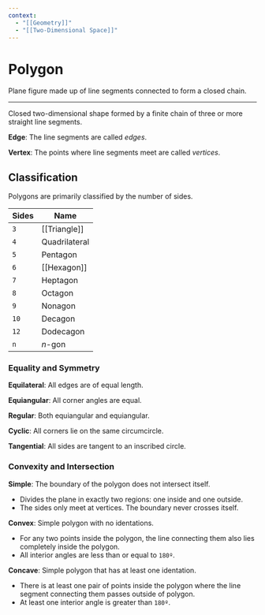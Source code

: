 ```yaml
---
context:
  - "[[Geometry]]"
  - "[[Two-Dimensional Space]]"
---
```


# Polygon

Plane figure made up of line segments connected to form a closed chain.

---

Closed two-dimensional shape formed by a finite chain of three or more straight line segments.

**Edge**: The line segments are called _edges_.

**Vertex**: The points where line segments meet are called _vertices_.

## Classification

Polygons are primarily classified by the number of sides.

| Sides | Name          |
| ----- | ------------- |
| `3`   | [[Triangle]]  |
| `4`   | Quadrilateral |
| `5`   | Pentagon      |
| `6`   | [[Hexagon]]   |
| `7`   | Heptagon      |
| `8`   | Octagon       |
| `9`   | Nonagon       |
| `10`  | Decagon       |
| `12`  | Dodecagon     |
| `n`   | _n_-gon       |

### Equality and Symmetry

**Equilateral**: All edges are of equal length.

**Equiangular**: All corner angles are equal.

**Regular**: Both equiangular and equiangular.

**Cyclic**: All corners lie on the same circumcircle.

**Tangential**: All sides are tangent to an inscribed circle.

### Convexity and Intersection

**Simple**: The boundary of the polygon does not intersect itself.

- Divides the plane in exactly two regions: one inside and one outside.
- The sides only meet at vertices. The boundary never crosses itself.

**Convex**: Simple polygon with no identations.

- For any two points inside the polygon, the line connecting them also lies completely inside the polygon.
- All interior angles are less than or equal to `180º`.

**Concave**: Simple polygon that has at least one identation.

- There is at least one pair of points inside the polygon where the line segment connecting them passes outside of polygon.
- At least one interior angle is greater than `180º`.
